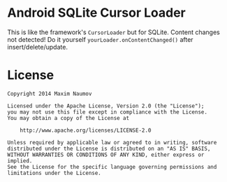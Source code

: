 Android SQLite Cursor Loader
============================
This is like the framework's `CursorLoader` but for SQLite. Content changes not detected! Do it yourself `yourLoader.onContentChanged()` after insert/delete/update.

License
=======

    Copyright 2014 Maxim Naumov

    Licensed under the Apache License, Version 2.0 (the "License");
    you may not use this file except in compliance with the License.
    You may obtain a copy of the License at

        http://www.apache.org/licenses/LICENSE-2.0

    Unless required by applicable law or agreed to in writing, software
    distributed under the License is distributed on an "AS IS" BASIS,
    WITHOUT WARRANTIES OR CONDITIONS OF ANY KIND, either express or implied.
    See the License for the specific language governing permissions and
    limitations under the License.
